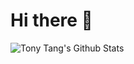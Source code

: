 # Hi there 👋


![Tony Tang's Github Stats](https://github-readme-stats.vercel.app/api?username=TonyTang2001&show_icons=true&title_color=fff&icon_color=79ff97&text_color=9f9f9f&bg_color=151515)
